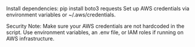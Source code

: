 Install dependencies:
pip install boto3 requests
Set up AWS credentials via environment variables or ~/.aws/credentials.

Security Note:
Make sure your AWS credentials are not hardcoded in the script. Use environment variables, an .env file, or IAM roles if running on AWS infrastructure.
